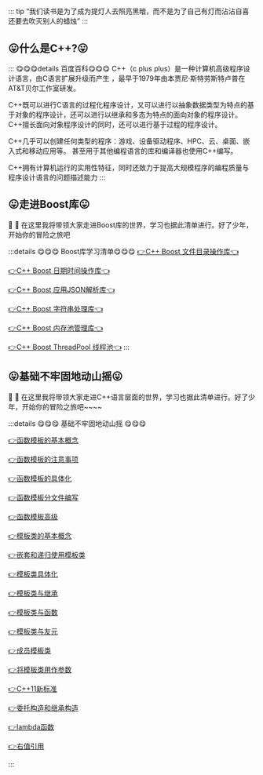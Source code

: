 # 


::: tip
“我们读书是为了成为提灯人去照亮黑暗，而不是为了自己有灯而沾沾自喜还要去吹灭别人的蜡烛”
::: 

## 😛什么是C++?😛

::: 😋😋😋details 百度百科😋😋😋
C++（c plus plus）是一种计算机高级程序设计语言，由C语言扩展升级而产生 ，最早于1979年由本贾尼·斯特劳斯特卢普在AT&T贝尔工作室研发。

C++既可以进行C语言的过程化程序设计，又可以进行以抽象数据类型为特点的基于对象的程序设计，还可以进行以继承和多态为特点的面向对象的程序设计。C++擅长面向对象程序设计的同时，还可以进行基于过程的程序设计。

C++几乎可以创建任何类型的程序：游戏、设备驱动程序、HPC、云、桌面、嵌入式和移动应用等。 甚至用于其他编程语言的库和编译器也使用C++编写。 

C++拥有计算机运行的实用性特征，同时还致力于提高大规模程序的编程质量与程序设计语言的问题描述能力
:::



## 😛走进Boost库😛
:tada: :100: 在这里我将带领大家走进Boost库的世界，学习也据此清单进行。好了少年，开始你的冒险之旅吧


:::details 😋😋😋 Boost库学习清单😋😋😋
[👉C++ Boost 文件目录操作库👈](./Boost/28-C++%20Boost%20文件目录操作库.md) 

[👉C++ Boost 日期时间操作库👈](./Boost/29-C++%20Boost%20日期时间操作库.md)

[👉C++ Boost 应用JSON解析库👈](./Boost/30-C++%20Boost%20应用JSON解析库.md)

[👉C++ Boost 字符串处理库👈](./Boost/31-C++%20Boost%20字符串处理库.md)

[👉C++ Boost 内存池管理库👈](./Boost/32-C++%20Boost%20内存池管理库.md)

[👉C++ Boost ThreadPool 线程池👈](./Boost/33-C++%20Boost%20ThreadPool%20线程池.md)
:::


## 😛基础不牢固地动山摇😛
:tada: :100: 在这里我将带领大家走进C++语言层面的世界，学习也据此清单进行。好了少年，开始你的冒险之旅吧~~~~


:::details 😋😋😋 基础不牢固地动山摇 😋😋😋


[👉函数模板的基本概念](./Base/51-函数模板的基本概念.md)

[👉函数模板的注意事项](./Base/52-函数模板的注意事项.md)

[👉函数模板的具体化](./Base/53-函数模板的具体化.md)

[👉函数模板分文件编写](./Base/54-函数模板分文件编写.md)

[👉函数模板高级](./Base/55-函数模板高级.md)

[👉模板类的基本概念](./Base/44-模板类的基本概念.md)

[👉嵌套和递归使用模板类](./Base/45-嵌套和递归使用模板类.md)

[👉模板类具体化](./Base/56-模板类具体化.md)

[👉模板类与继承](./Base/46-模板类与继承.md)

[👉模板类与函数](./Base/47-模板类与函数.md)

[👉模板类与友元](./Base/48-模板类与友元.md)

[👉成员模板类](./Base/49-成员模板类.md)

[👉将模板类用作参数](./Base/50-将模板类用作参数.md)

[👉C++11新标准](./Base/39-C++11新标准.md)

[👉委托构造和继承构造](./Base/40-委托构造和继承构造.md)

[👉lambda函数](./Base/41-lambda函数.md)

[👉右值引用](./Base/42-右值引用.md)


:::




